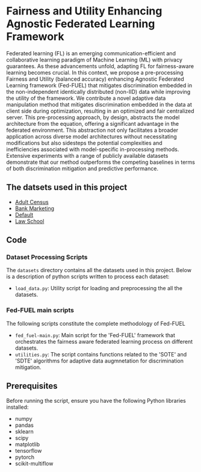 # Fairness and Utility Enhancing Agnostic Federated Learning Framework
Federated learning (FL) is an emerging communication-efficient and collaborative learning paradigm of Machine Learning (ML) with privacy guarantees. As these advancements unfold, adapting FL for fairness-aware learning becomes crucial.  In this context, we propose a pre-processing Fairness and Utility (balanced accuracy) enhancing Agnostic Federated Learning framework (Fed-FUEL) that mitigates discrimination embedded in the non-independent identically distributed (non-IID) data while improving the utility of the framework. We contribute a novel adaptive data manipulation method that mitigates discrimination embedded in the data at client side during optimization, resulting in an optimized and fair centralized server. This pre-processing approach, by design, abstracts the model architecture from the equation, offering a significant advantage in the federated environment. This abstraction not only facilitates a broader application across diverse model architectures without necessitating modifications but also sidesteps the potential complexities and inefficiencies associated with model-specific in-processing methods. Extensive experiments with a range of publicly available datasets demonstrate that our method outperforms the competing baselines in terms of both discrimination mitigation and predictive performance.
## The datsets used in this project
* [Adult Census](https://archive.ics.uci.edu/dataset/2/adult)
* [Bank Marketing](https://archive.ics.uci.edu/dataset/222/bank+marketing)
* [Default](https://archive.ics.uci.edu/dataset/350/default+of+credit+card+clients)
* [Law School](https://github.com/iosifidisvasileios/FABBOO/blob/master/Data/law_dataset.arff)

## Code
### Dataset Processing Scripts

The `datasets` directory contains all the datasets used in this project. Below is a description of python scripts written to process each dataset:

- `load_data.py`: Utility script for loading and preprocessing the all the datasets.

### Fed-FUEL main scripts
The following scripts constitute the complete methodology of Fed-FUEL
- `fed_fuel-main.py`: Main script for the 'Fed-FUEL' framework that orchestrates the fairness aware federated learning process on different datasets.
- `utilities.py`: The script contains functions related to the 'SOTE' and 'SDTE' algorithms for adaptive data augmnetation for discrimination mitigation.

## Prerequisites

Before running the script, ensure you have the following Python libraries installed:

- numpy
- pandas
- sklearn
- scipy
- matplotlib
- tensorflow
- pytorch
- scikit-multiflow
